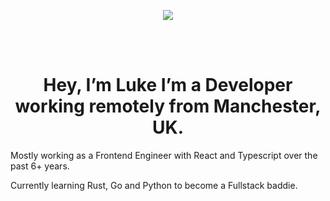 <p align="center"> <img src="https://github.com/Nevnet99/Nevnet99/assets/28801236/f943ed8d-1191-487a-9ac5-d0adff82edd9" /> </p>

<br />
<br />

<h1 align="center">Hey, I’m Luke I’m a Developer working remotely from Manchester, UK.</h1>

<p>Mostly working as a Frontend Engineer with React and Typescript over the past 6+ years.</p>

<p>Currently learning Rust, Go and Python to become a Fullstack baddie.</p>
